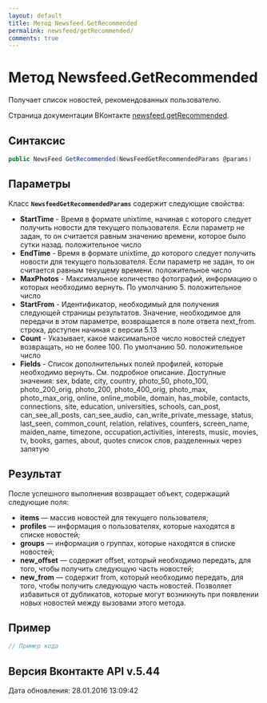 ```yaml
---
layout: default
title: Метод Newsfeed.GetRecommended
permalink: newsfeed/getRecommended/
comments: true
---
```

# Метод Newsfeed.GetRecommended
Получает список новостей, рекомендованных пользователю.

Страница документации ВКонтакте [newsfeed.getRecommended](https://vk.com/dev/newsfeed.getRecommended).
## Синтаксис
``` csharp
public NewsFeed GetRecommended(NewsFeedGetRecommendedParams @params)
```

## Параметры
Класс **`NewsfeedGetRecommendedParams`** содержит следующие свойства:

+ **StartTime** - Время в формате unixtime, начиная с которого следует получить новости для текущего пользователя. Если параметр не задан, то он считается равным значению времени, которое было сутки назад. положительное число
+ **EndTime** - Время в формате unixtime, до которого следует получить новости для текущего пользователя. Если параметр не задан, то он считается равным текущему времени. положительное число
+ **MaxPhotos** - Максимальное количество фотографий, информацию о которых необходимо вернуть. По умолчанию 5. положительное число
+ **StartFrom** - Идентификатор, необходимый для получения следующей страницы результатов. Значение, необходимое для передачи в этом параметре, возвращается в поле ответа next_from. строка, доступен начиная с версии 5.13
+ **Count** - Указывает, какое максимальное число новостей следует возвращать, но не более 100. По умолчанию 50. положительное число
+ **Fields** - Список дополнительных полей профилей, которые необходимо вернуть. См. подробное описание. 
Доступные значения: sex, bdate, city, country, photo_50, photo_100, photo_200_orig, photo_200, photo_400_orig, photo_max, photo_max_orig, online, online_mobile, domain, has_mobile, contacts, connections, site, education, universities, schools, can_post, can_see_all_posts, can_see_audio, can_write_private_message, status, last_seen, common_count, relation, relatives, counters, screen_name, maiden_name, timezone, occupation,activities, interests, music, movies, tv, books, games, about, quotes список слов, разделенных через запятую

## Результат
После успешного выполнения возвращает объект, содержащий следующие поля: 

+ **items** — массив новостей для текущего пользователя; 
+ **profiles** — информация о пользователях, которые находятся в списке новостей; 
+ **groups** — информация о группах, которые находятся в списке новостей; 
+ **new_offset** — содержит offset, который необходимо передать, для того, чтобы получить следующую часть новостей; 
+ **new_from** — содержит from, который необходимо передать, для того, чтобы получить следующую часть новостей. Позволяет избавиться от дубликатов, которые могут возникнуть при появлении новых новостей между вызовами этого метода. 

## Пример
``` csharp
// Пример кода
```

## Версия Вконтакте API v.5.44
Дата обновления: 28.01.2016 13:09:42
